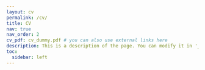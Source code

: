 ```yaml
---
layout: cv
permalink: /cv/
title: CV
nav: true
nav_order: 2
cv_pdf: cv_dummy.pdf # you can also use external links here
description: This is a description of the page. You can modify it in '_pages/cv.md'. You can also change or remove the top pdf download button.
toc:
  sidebar: left
---
```


